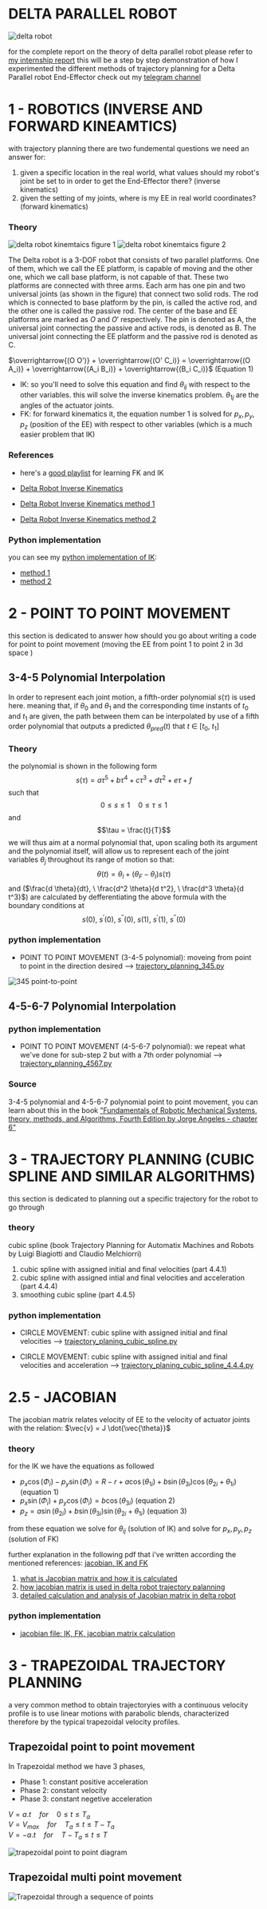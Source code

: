 # DELTA PARALLEL ROBOT

![delta robot](https://www.linearmotiontips.com/wp-content/uploads/2016/01/Delta-Robot-Diagram.jpg)

for the complete report on the theory of delta parallel robot please refer to [my internship report](https://github.com/ArthasMenethil-A/Delta_Robot/blob/main/theory/report.pdf)
this will be a step by step demonstration of how I experimented the different methods of trajectory planning for a Delta Parallel robot End-Effector
check out my [telegram channel](https://t.me/engineering_stuff_69)

# 1 - ROBOTICS (INVERSE AND FORWARD KINEAMTICS)
with trajectory planning there are two fundemental questions we need an answer for:
1. given a specific location in the real world, what values should my robot's joint be set to in order to get the End-Effector there? (inverse kinematics)
2. given the setting of my joints, where is my EE in real world coordinates? (forward kinematics)

### Theory
![delta robot kinemtaics figure 1](https://i.ibb.co/cc29GYf/Delta-robot-kin.png) ![delta robot kinemtaics figure 2](https://i.ibb.co/VVVQfkF/Delta-robot-kin-2.png)

The Delta robot is a 3-DOF robot that consists of two parallel platforms. One of them, which we call the EE platform, is capable of moving and the other one, which we call base platform, is not capable of that. These two platforms are connected with three arms. Each arm has one pin and two universal joints (as shown in the figure) that connect two solid rods. The rod which is connected to base platform by the pin, is called the active rod, and the other one is called the passive rod. The center of the base and EE platforms are marked as $O$ and $O'$ respectively.  The pin is denoted as A, the universal joint connecting the passive and active rods, is denoted as B. The universal joint connecting the EE platform and the passive rod is denoted as C. 

$\overrightarrow{(O O')} + \overrightarrow{(O' C_i)} = \overrightarrow{(O A_i)} + \overrightarrow{(A_i B_i)} + \overrightarrow{(B_i C_i)}$ (Equation 1)

- IK: so you'll need to solve this equation and find $\theta_{ij}$ with respect to the other variables. this will solve the inverse kinematics problem. $\theta_{1j}$ are the angles of the actuator joints.
- FK: for forward kinematics it, the equation number 1 is solved for $p_x, p_y, p_z$ (position of the EE) with respect to other variables (which is a much easier problem that IK) 

### References 
- here's a [good playlist](https://www.youtube.com/playlist?list=PLjx2FAhpTe3FGbcjBbxlhf56qVR0XbVNO) for learning FK and IK

- [Delta Robot Inverse Kinematics](https://sites.google.com/site/deltarobotberkeley/how-it-works)

- [Delta Robot Inverse Kinematics method 1](https://github.com/ArthasMenethil-A/Delta_Robot/blob/main/theory/Inverse%20Kinematics%20(Delta%20Robot).pdf)

- [Delta Robot Inverse Kinematics method 2](https://www.researchgate.net/publication/242073945_Delta_robot_Inverse_direct_and_intermediate_Jacobians)

### Python implementation
you can see my [python implementation of IK](https://github.com/ArthasMenethil-A/Delta_Robot/tree/main/inverse%20and%20forward%20kinematics):
- [method 1](https://github.com/ArthasMenethil-A/Delta_Robot/blob/main/inverse%20and%20forward%20kinematics/IK_method_1.py)
- [method 2](https://github.com/ArthasMenethil-A/Delta_Robot/blob/main/inverse%20and%20forward%20kinematics/IK_method_2.py)

# 2 - POINT TO POINT MOVEMENT
this section is dedicated to answer how should you go about writing a code for point to point movement (moving the EE from point 1 to point 2 in 3d space )

## 3-4-5 Polynomial Interpolation
In order to represent each joint motion, a fifth-order polynomial $s(\tau)$ is used here. meaning that, if $\theta_0$ and $\theta_1$ and the corresponding time instants of $t_0$ and $t_1$ are given, the path between them can be interpolated by use of a fifth order polynomial that outputs a predicted $\theta_{pred}(t)$ that $t \ \in \ [t_0, \ t_1]$

### Theory
the polynomial is shown in the following form 
$$s(\tau) = a\tau^5 + b\tau^4 + c\tau^3 + d\tau^2 + e\tau + f$$
such that 
$$0 \leq s \leq 1 \quad 0 \leq \tau \leq 1$$
and 
$$\tau = \frac{t}{T}$$
we will thus aim at a normal polynomial that, upon scaling both its argument and the polynomial itself, will allow us to represent each of the joint variables $\theta_j$ throughout its range of motion so that: 
$$\theta(t) = \theta_I + (\theta_F - \theta_I)s(\tau)$$
and ($\frac{d \theta}{dt}, \ \frac{d^2 \theta}{d t^2}, \ \frac{d^3 \theta}{d t^3}$) are calculated by defferentiating the above formula
with the boundary conditions at 
$$s(0), \ s^\prime (0), \ s^{\prime \prime} (0), \ s(1), \ s^\prime (1), \ s^{\prime \prime} (0)$$

### python implementation
- POINT TO POINT MOVEMENT (3-4-5 polynomial):
  moveing from point to point in the direction desired --> [trajectory_planning_345.py](https://github.com/ArthasMenethil-A/Delta_Robot/blob/main/point%20to%20point%20movement%20(python)/trajectory_planning_345.py)

![345 point-to-point](https://i.ibb.co/TK8b9z8/345.png)

## 4-5-6-7 Polynomial Interpolation

### python implementation
- POINT TO POINT MOVEMENT (4-5-6-7 polynomial):
  we repeat what we've done for sub-step 2 but with a 7th order polynomial --> [trajectory_planning_4567.py](https://github.com/ArthasMenethil-A/Delta_Robot/blob/main/point%20to%20point%20movement%20(python)/trajectory_planning_4567.py)

### Source
3-4-5 polynomial and 4-5-6-7 polynomial point to point movement, you can learn about this in the book ["Fundamentals of Robotic 
Mechanical Systems, theory, methods, and Algorithms, Fourth Edition by Jorge Angeles - chapter 6"](https://github.com/ArthasMenethil-A/Delta_Robot/blob/main/theory/Angles_a3hfp_Fundamentals_of_Robotic.pdf)

# 3 - TRAJECTORY PLANNING (CUBIC SPLINE AND SIMILAR ALGORITHMS)
this section is dedicated to planning out a specific trajectory for the robot to go through

### theory
cubic spline (book Trajectory Planning for Automatix Machines and Robots by Luigi Biagiotti and Claudio Melchiorri)
1. cubic spline with assigned initial and final velocities (part 4.4.1)
2. cubic spline with assigned intial and final velocities and acceleration (part 4.4.4)
3. smoothing cubic spline (part 4.4.5)

### python implementation
- CIRCLE MOVEMENT:
  cubic spline with assigned initial and final velocities --> [trajectory_planing_cubic_spline.py](https://github.com/ArthasMenethil-A/Delta_Robot/blob/main/trajectory%20planning%20-%20cubic%20splin%20(python)/trajectory_planning_cubic_spline.py)

- CIRCLE MOVEMENT:
  cubic spline with assigned initial and final velocities and acceleration --> [trajectory_planing_cubic_spline_4.4.4.py](https://github.com/ArthasMenethil-A/Delta_Robot/blob/main/trajectory%20planning%20-%20cubic%20splin%20(python)/trajectory_planning_cubic_spline_4.4.4.py)

# 2.5 - JACOBIAN
The jacobian matrix relates velocity of EE to the velocity of actuator joints with the relation: $\vec{v} = J \dot{\vec{\theta}}$

### theory
for the IK we have the equations as followed 
- $p_x \cos(\Phi_i) - p_y \sin(\Phi_i) = R - r + a \cos(\theta_{1i}) + b \sin(\theta_{3i}) \cos(\theta_{2i} + \theta_{1i})$       (equation 1)
- $p_x \sin(\Phi_i) + p_y \cos(\Phi_i) = b \cos(\theta_{3i})$       (equation 2)
- $p_z = a \sin(\theta_{2i}) + b \sin(\theta_{3i}) \sin(\theta_{2i} + \theta_{1i})$       (equation 3)

from these equation we solve for $\theta_{ij}$ (solution of IK) and solve for $p_x, p_y, p_z$ (solution of FK)

further explanation in the following pdf that i've written according the mentioned references: [jacobian, IK and FK](https://github.com/ArthasMenethil-A/Delta_Robot/blob/main/theory/jacobian%20calculations.pdf)

1. [what is Jacobian matrix and how it is calculated](https://www.sciencedirect.com/science/article/pii/S1877050918309876)
2. [how jacobian matrix is used in delta robot trajectory palanning](http://jai.front-sci.com/index.php/jai/article/view/505)
3. [detailed calculation and analysis of Jacobian matrix in delta robot](http://jai.front-sci.com/index.php/jai/article/view/505)

### python implementation

- [jacobian file: IK, FK, jacobian matrix calculation](https://github.com/ArthasMenethil-A/Delta_Robot/blob/main/inverse%20and%20forward%20kinematics/IK_method_2.py)

# 3 - TRAPEZOIDAL TRAJECTORY PLANNING

a very common method to obtain trajectoryies with a continuous velocity profile is to use linear motions with parabolic blends, characterized therefore by the typical trapezoidal velocity profiles.

## Trapezoidal point to point movement 

In Trapezoidal method we have 3 phases, 
- Phase 1: constant positive acceleration
- Phase 2: constant velocity
- Phase 3: constant negetive acceleration

$V = a.t \quad for \quad 0 \leq t \leq T_a$ <br />
$V = V_{max} \quad for \quad T_a \leq t \leq T - T_a$ <br />
$V = -a.t \quad for \quad T-T_a \leq t \leq T$ <br />


![trapezoidal point to point diagram](https://i.ibb.co/ThMntMN/Untit654led.png)

## Trapezoidal multi point movement 

![Trapezoidal through a sequence of points](https://i.ibb.co/DMrJSpn/U648ntitled.png)

